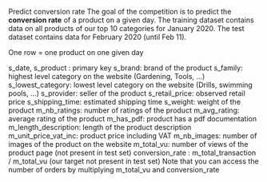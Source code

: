 Predict conversion rate
The goal of the competition is to predict the **conversion rate** of a product on a given day. The training dataset contains data on all products of our top 10 categories for January 2020. The test dataset contains data for February 2020 (until Feb 11).

One row = one product on one given day

s_date, s_product : primary key
s_brand: brand of the product
s_family: highest level category on the website (Gardening, Tools, …)
s_lowest_category: lowest level category on the website (Drills, swimming pools, …)
s_provider: seller of the product
s_retail_price: observed retail price
s_shipping_time: estimated shipping time
s_weight: weight of the product
m_nb_ratings: number of ratings of the product
m_avg_rating: average rating of the product
m_has_pdf: product has a pdf documentation
m_length_description: length of the product description
m_unit_price_vat_inc: product price including VAT
m_nb_images: number of images of the product on the website
m_total_vu: number of views of the product page (not present in test set)
conversion_rate : m_total_transaction / m_total_vu (our target not present in test set)
Note that you can access the number of orders by multiplying m_total_vu and conversion_rate

